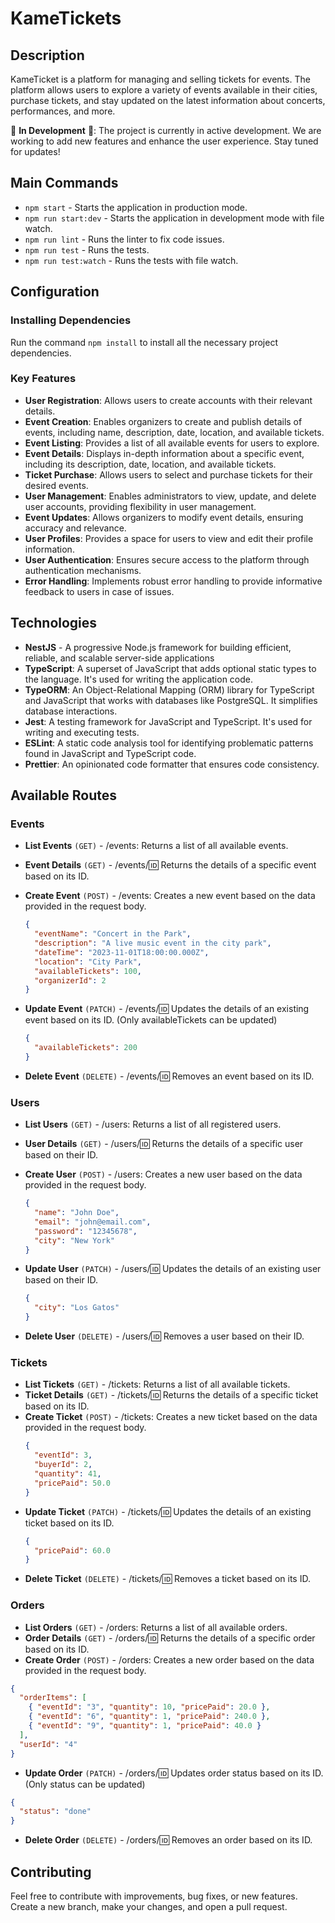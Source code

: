 # KameTickets

## Description

KameTicket is a platform for managing and selling tickets for events. The platform allows users to explore a variety of events available in their cities, purchase tickets, and stay updated on the latest information about concerts, performances, and more.

🚧 **In Development** 🚧: The project is currently in active development. We are working to add new features and enhance the user experience. Stay tuned for updates!

## Main Commands

- `npm start` - Starts the application in production mode.
- `npm run start:dev` - Starts the application in development mode with file watch.
- `npm run lint` - Runs the linter to fix code issues.
- `npm run test` - Runs the tests.
- `npm run test:watch` - Runs the tests with file watch.

## Configuration

### Installing Dependencies

Run the command `npm install` to install all the necessary project dependencies.

### Key Features

- **User Registration**: Allows users to create accounts with their relevant details.
- **Event Creation**: Enables organizers to create and publish details of events, including name, description, date, location, and available tickets.
- **Event Listing**: Provides a list of all available events for users to explore.
- **Event Details**: Displays in-depth information about a specific event, including its description, date, location, and available tickets.
- **Ticket Purchase**: Allows users to select and purchase tickets for their desired events.
- **User Management**: Enables administrators to view, update, and delete user accounts, providing flexibility in user management.
- **Event Updates**: Allows organizers to modify event details, ensuring accuracy and relevance.
- **User Profiles**: Provides a space for users to view and edit their profile information.
- **User Authentication**: Ensures secure access to the platform through authentication mechanisms.
- **Error Handling**: Implements robust error handling to provide informative feedback to users in case of issues.

## Technologies

- **NestJS** - A progressive Node.js framework for building efficient, reliable, and scalable server-side applications
- **TypeScript**: A superset of JavaScript that adds optional static types to the language. It's used for writing the application code.
- **TypeORM**: An Object-Relational Mapping (ORM) library for TypeScript and JavaScript that works with databases like PostgreSQL. It simplifies database interactions.
- **Jest**: A testing framework for JavaScript and TypeScript. It's used for writing and executing tests.
- **ESLint**: A static code analysis tool for identifying problematic patterns found in JavaScript and TypeScript code.
- **Prettier**: An opinionated code formatter that ensures code consistency.

## Available Routes

### Events

- **List Events** `(GET)` - /events: Returns a list of all available events.
- **Event Details** `(GET)` - /events/:id: Returns the details of a specific event based on its ID.
- **Create Event** `(POST)` - /events: Creates a new event based on the data provided in the request body.

  ```json
  {
    "eventName": "Concert in the Park",
    "description": "A live music event in the city park",
    "dateTime": "2023-11-01T18:00:00.000Z",
    "location": "City Park",
    "availableTickets": 100,
    "organizerId": 2
  }
  ```

- **Update Event** `(PATCH)` - /events/:id: Updates the details of an existing event based on its ID. (Only availableTickets can be updated)

  ```json
  {
    "availableTickets": 200
  }
  ```

- **Delete Event** `(DELETE)` - /events/:id: Removes an event based on its ID.

### Users

- **List Users** `(GET)` - /users: Returns a list of all registered users.
- **User Details** `(GET)` - /users/:id: Returns the details of a specific user based on their ID.
- **Create User** `(POST)` - /users: Creates a new user based on the data provided in the request body.
  ```json
  {
    "name": "John Doe",
    "email": "john@email.com",
    "password": "12345678",
    "city": "New York"
  }
  ```
- **Update User** `(PATCH)` - /users/:id: Updates the details of an existing user based on their ID.

  ```json
  {
    "city": "Los Gatos"
  }
  ```

- **Delete User** `(DELETE)` - /users/:id: Removes a user based on their ID.

### Tickets

- **List Tickets** `(GET)` - /tickets: Returns a list of all available tickets.
- **Ticket Details** `(GET)` - /tickets/:id: Returns the details of a specific ticket based on its ID.
- **Create Ticket** `(POST)` - /tickets: Creates a new ticket based on the data provided in the request body.
  ```json
  {
    "eventId": 3,
    "buyerId": 2,
    "quantity": 41,
    "pricePaid": 50.0
  }
  ```
- **Update Ticket** `(PATCH)` - /tickets/:id: Updates the details of an existing ticket based on its ID.
  ```json
  {
    "pricePaid": 60.0
  }
  ```
- **Delete Ticket** `(DELETE)` - /tickets/:id: Removes a ticket based on its ID.

### Orders

- **List Orders** `(GET)` - /orders: Returns a list of all available orders.
- **Order Details** `(GET)` - /orders/:id: Returns the details of a specific order based on its ID.
- **Create Order** `(POST)` - /orders: Creates a new order based on the data provided in the request body.

```json
{
  "orderItems": [
    { "eventId": "3", "quantity": 10, "pricePaid": 20.0 },
    { "eventId": "6", "quantity": 1, "pricePaid": 240.0 },
    { "eventId": "9", "quantity": 1, "pricePaid": 40.0 }
  ],
  "userId": "4"
}
```

- **Update Order** `(PATCH)` - /orders/:id: Updates order status based on its ID. (Only status can be updated)

```json
{
  "status": "done"
}
```

- **Delete Order** `(DELETE)` - /orders/:id: Removes an order based on its ID.

## Contributing

Feel free to contribute with improvements, bug fixes, or new features. Create a new branch, make your changes, and open a pull request.
